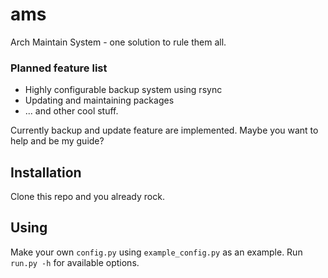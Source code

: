 # ams
Arch Maintain System - one solution to rule them all.

### Planned feature list
* Highly configurable backup system using rsync
* Updating and maintaining packages
* ... and other cool stuff.

Currently backup and update feature are implemented. Maybe you want to help and be my guide?

## Installation
Clone this repo and you already rock.

## Using
Make your own `config.py` using `example_config.py` as an example.
Run `run.py -h` for available options.
